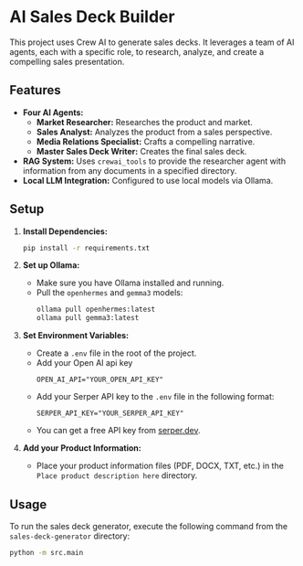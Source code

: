 # AI Sales Deck Builder

This project uses Crew AI to generate sales decks. It leverages a team of AI agents, each with a specific role, to research, analyze, and create a compelling sales presentation.

## Features

- **Four AI Agents:**
    - **Market Researcher:** Researches the product and market.
    - **Sales Analyst:** Analyzes the product from a sales perspective.
    - **Media Relations Specialist:** Crafts a compelling narrative.
    - **Master Sales Deck Writer:** Creates the final sales deck.
- **RAG System:** Uses `crewai_tools` to provide the researcher agent with information from any documents in a specified directory.
- **Local LLM Integration:** Configured to use local models via Ollama.

## Setup

1. **Install Dependencies:**
   ```bash
   pip install -r requirements.txt
   ```

2. **Set up Ollama:**
   - Make sure you have Ollama installed and running.
   - Pull the `openhermes` and `gemma3` models:
     ```bash
     ollama pull openhermes:latest
     ollama pull gemma3:latest
     ```

3. **Set Environment Variables:**
   - Create a `.env` file in the root of the project.
   - Add your Open AI api key
     ```
     OPEN_AI_API="YOUR_OPEN_API_KEY"
     ```
   - Add your Serper API key to the `.env` file in the following format:
     ```
     SERPER_API_KEY="YOUR_SERPER_API_KEY"
     ```
   - You can get a free API key from [serper.dev](https://serper.dev).

4. **Add your Product Information:**
   - Place your product information files (PDF, DOCX, TXT, etc.) in the `Place product description here` directory.

## Usage

To run the sales deck generator, execute the following command from the `sales-deck-generator` directory:

```bash
python -m src.main
```
